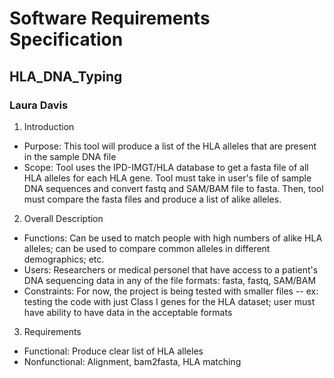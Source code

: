 # Software Requirements Specification
## HLA_DNA_Typing
### Laura Davis

1. Introduction
  - Purpose: This tool will produce a list of the HLA alleles that are present in the sample DNA file
  - Scope: Tool uses the IPD-IMGT/HLA database to get a fasta file of all HLA alleles for each HLA gene. Tool must take in user's file of sample DNA sequences and convert fastq and SAM/BAM file to fasta. Then, tool must compare the fasta files and produce a list of alike alleles.
2. Overall Description
  - Functions: Can be used to match people with high numbers of alike HLA alleles; can be used to compare common alleles in different demographics; etc.
  - Users: Researchers or medical personel that have access to a patient's DNA sequencing data in any of the file formats: fasta, fastq, SAM/BAM
  - Constraints: For now, the project is being tested with smaller files -- ex: testing the code with just Class I genes for the HLA dataset; user must have ability to have data in the acceptable formats
3. Requirements
  - Functional: Produce clear list of HLA alleles
  - Nonfunctional: Alignment, bam2fasta, HLA matching
